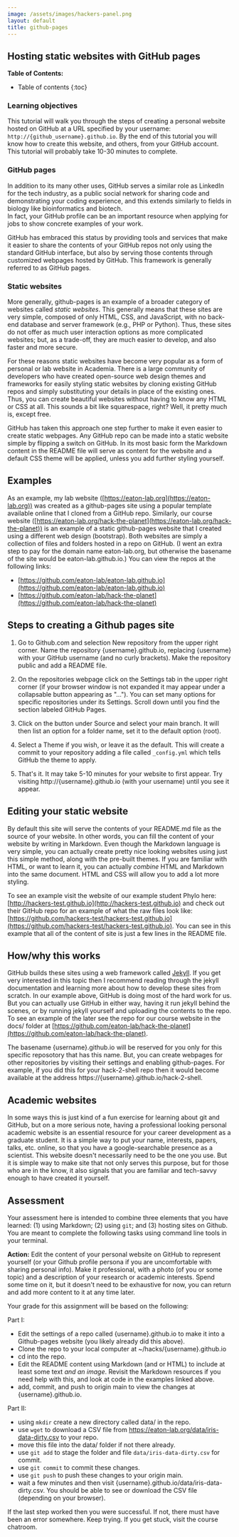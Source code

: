 ```yaml
---
image: /assets/images/hackers-panel.png
layout: default
title: github-pages
---
```


## Hosting static websites with GitHub pages

**Table of Contents:**
* Table of contents
{:toc}


### Learning objectives
This tutorial will walk you through the steps of creating
a personal website hosted on GitHub at a URL specified
by your username: `http://{github_username}.github.io`. 
By the end of this tutorial you will know how to create 
this website, and others, from your GitHub account. This 
tutorial will probably take 10-30 minutes to complete.


### GitHub pages
In addition to its many other uses, GitHub serves a similar 
role as LinkedIn for the tech industry, as a public social
network for sharing code and demonstrating your coding 
experience, and this extends similarly to fields in 
biology like bioinformatics and biotech.  
In fact, your GitHub profile can be an important resource 
when applying for jobs to show concrete examples of your work.

GitHub has embraced this status by providing tools and services 
that make it easier to share the contents of your GitHub repos 
not only using the standard GitHub interface, but also by serving 
those contents through customized webpages hosted by GitHub. This 
framework is generally referred to as GitHub pages.


### Static websites
More generally, github-pages is an example of a broader category of
websites called *static websites*. This generally
means that these sites are very simple, composed of only HTML, 
CSS, and JavaScript, with no back-end database and server
framework (e.g., PHP or Python). Thus, these sites do not 
offer as much user interaction options as more complicated
websites; but, as a trade-off, they are much easier to develop, 
and also faster and more secure. 

For these reasons static websites have become very popular
as a form of personal or lab website in Academia. There is 
a large community of developers who have created 
open-source web design themes and frameworks for easily styling 
static websites by cloning existing GitHub repos 
and simply substituting your details in place of the 
existing ones. Thus, you can create beautiful websites without
having to know any HTML or CSS at all. This sounds a bit like 
squarespace, right? Well, it pretty much is, except free.

GitHub has taken this approach one step further to make it even
easier to create static webpages. Any GitHub repo can be made into 
a static website simple by flipping a switch on GitHub. 
In its most basic form the Markdown content in the README file
will serve as content for the website and a default CSS theme 
will be applied, unless you add further styling yourself.

## Examples
As an example, my lab website 
([https://eaton-lab.org](https://eaton-lab.org))
was created as a github-pages site using a popular template available online
that I cloned from a GitHub repo. 
Similarly, our course website
([https://eaton-lab.org/hack-the-planet](https://eaton-lab.org/hack-the-planet))
is an example of a static github-pages website that I created using a different web design (bootstrap).
Both websites are simply a collection of files and folders hosted in a repo
on GitHub. (I went an extra step to pay for the domain name eaton-lab.org, 
but otherwise the basename of the site would be eaton-lab.github.io.)
You can view the repos at the following links:

- [https://github.com/eaton-lab/eaton-lab.github.io](https://github.com/eaton-lab/eaton-lab.github.io)
- [https://github.com/eaton-lab/hack-the-planet](https://github.com/eaton-lab/hack-the-planet)


## Steps to creating a Github pages site

1. Go to Github.com and selection New repository from the upper right corner.
Name the repository {username}.github.io, replacing {username} with your
GitHub username (and no curly brackets). Make the repository public and add a README file.

2. On the repositories webpage click on the Settings tab in the upper right corner (if your browser window is not expanded it may appear under 
a collapsable button appearing as "..."). You can set many
options for specific repositories under its Settings. Scroll
down until you find the section labeled GitHub Pages.

3. Click on the button under Source and select your main branch. 
It will then list an option for a folder name, set it to the 
default option (root). 

4. Select a Theme if you wish, or leave it as the default. This will
create a commit to your repository adding a file called `_config.yml`
which tells GitHub the theme to apply.

5. That's it. It may take 5-10 minutes for your website to first appear. 
Try visiting http://{username}.github.io (with your username) 
until you see it appear. 


## Editing your static website
By default this site will serve the contents of your README.md
file as the source of your website. In other words, you can 
fill the content of your website by writing in Markdown. Even 
though the Markdown language is very simple, you can actually 
create pretty nice looking websites using just this simple method, 
along with the pre-built themes.
If you are familiar with HTML, or want to learn it, 
you can actually *combine* HTML and Markdown into the same 
document. HTML and CSS will allow you to add a lot more styling.

To see an example visit the website of our example student Phylo
here: [http://hackers-test.github.io](http://hackers-test.github.io)
and check out their GitHub repo for an example of what the 
raw files look like: [https://github.com/hackers-test/hackers-test.github.io](https://github.com/hackers-test/hackers-test.github.io). 
You can see in this example that all of the content of site 
is just a few lines in the README file.


## How/why this works
GitHub builds these sites using a web framework called [Jekyll](https://jekyllrb.com/). If you get very interested in this topic 
then I recommend reading through the jekyll documentation and 
learning more about how to develop these sites from scratch. In 
our example above, GitHub is doing most of the hard work for us.
But you can actually use GitHub in either way, having it run jekyll
behind the scenes, or by running jekyll yourself and uploading 
the contents to the repo. To see an example of the later see the
repo for our course website in the docs/ folder at 
[https://github.com/eaton-lab/hack-the-planet](https://github.com/eaton-lab/hack-the-planet).

The basename {username}.github.io will be reserved for you 
only for this specific reposotory that has this name. But, 
you can create webpages for other repositories by visiting their 
settings and enabling github-pages. For example, if you did this
for your hack-2-shell repo then it would become available at the
address https://{username}.github.io/hack-2-shell. 


## Academic websites
In some ways this is just kind of a fun exercise for learning
about git and GitHub, but on a more serious note, having a 
professional looking personal academic website is an essential
resource for your career development as a graduate student. 
It is a simple way to put your name, interests, papers, talks, 
etc. online, so that you have a google-searchable presence as 
a scientist. This website doesn't necessarily need to be the 
one you use. But it is simple way to make site that not only serves
this purpose, but for those who are in the know, it also signals
that you are familiar and tech-savvy enough to have created it 
yourself.


## Assessment
Your assessment here is intended to combine three elements that 
you have learned: (1) using Markdown; (2) using `git`; and (3)
hosting sites on Github. You are meant to complete the following
tasks using command line tools in your terminal.

<div class="alert alert-block alert-success">
	<b>Action:</b> Edit the content of your personal website on 
	GitHub to represent yourself (or your Github profile persona 
	if you are uncomfortable with sharing personal info). Make it professional, with a photo (of you or some topic) and a 
	description of your research or academic interests. 
	Spend some time on it, but it doesn't need to be exhaustive 
	for now, you can return and add more content to it at any 
	time later. 
</div>

Your grade for this assignment will be based on the following:

Part I:
- Edit the settings of a repo called {username}.github.io to make it into a Github-pages website (you likely already did this above).
- Clone the repo to your local computer at ~/hacks/{username}.github.io
- cd into the repo.
- Edit the README content using Markdown (and or HTML) to include 
at least some text *and an image*. Revisit the Markdown resources 
if you need help with this, and look at code in the examples linked above.
- add, commit, and push to origin main to view the changes at {username}.github.io.

Part II:
- using `mkdir` create a new directory called data/ in the repo.
- use `wget` to download a CSV file from https://eaton-lab.org/data/iris-data-dirty.csv to your repo.
- move this file into the data/ folder if not there already.
- use `git add` to stage the folder and file `data/iris-data-dirty.csv` for commit.
- use `git commit` to commit these changes.
- use `git push` to push these changes to your origin main.
- wait a few minutes and then visit {username}.github.io/data/iris-data-dirty.csv. You should be able to see or download the CSV 
file (depending on your browser).

If the last step worked then you were successful. If not, there must have 
been an error somewhere. Keep trying. If you get stuck, visit the course
chatroom. 
